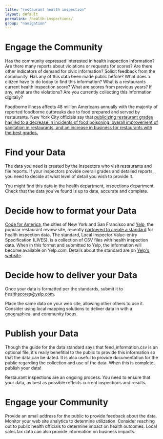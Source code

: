```yaml
---
title: "restaurant health inspection"
layout: default
permalink: /health-inspections/
group: "navigation"
---
```


# Engage the Community
Has the community expressed interested in health inspection information? Are there many reports about violations or requests for scores? Are there other indicators of demand for civic information? Solicit feedback from the community. Has any of this data been made public before? What does a citizen have to do today to find this information? What is a restaurants current health inspection score? What are scores from previous years? If any, what are the violations? Are you currently collecting this information digitally?

Foodborne illness affects 48 million Americans annually with the majority of reported foodborne outbreaks due to food prepared and served by restaurants. New York City officials say that  [publicizing restaurant grades has led to a decrease in incidents of food poisoning, overall improvement of sanitation in restaurants, and an increase in business for restaurants with the best grades.](http://www.governing.com/news/local/ap-bloomberg-links-drop-in-food-poisoning-to-restaurant-grades.html)

# Find your Data

The data you need is created by the inspectors who visit restaurants and file reports. If your inspectors provide overall grades and detailed reports, you need to decide at what level of detail you wish to provide it.

You might find this data in the health department, inspections department. Check that the data you've found is up to date, accurate and complete. 
  
# Decide how to format your Data
[Code for America](http://www.codeforamerica.org), the cities of New York and San Francisco and [Yelp](http://www.yelp.com), the popular restaurant review site, recently [partnered to create a standard](http://codeforamerica.org/2013/01/17/foodies-and-open-data-enthusiasts-rejoice/) for health inspection data. The standard, Local Inspector Value-entry Specification (LIVES), is a collection of CSV files with health inspection data. When in this format and submitted to Yelp, the information will become available on Yelp.com. Details about the standard are on [Yelp's website](http://www.yelp.com/healthscores).

# Decide how to deliver your Data
Once your data is formatted per the standards, submit it to [healthscores@yelp.com](http://mailto:healthscores@yelp.com.).
  
Place the same data on your web site, allowing other others to use it. Consider using local mapping solutions to deliver data in with a geographical and community focus.  
# Publish your Data
Though the guide for the data standard says that feed_information.csv is an optional file, it's really benefitial to the public to provide this information so that the data can be dated. It is also useful to provide documentation for the public regarding the collection and use of the data. When this is complete, publish your data!

Restaurant inspections are an ongoing process. You need to ensure that your data, as best as possible reflects current inspections and results.
# Engage your Community

Provide an email address for the public to provide feedback about the data. Monitor your web site analytics to determine utilization. Consider reaching out to public health officials to determine impact on health outcomes. Local sales tax data can also provide information on business impacts.

